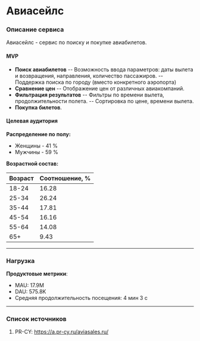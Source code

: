 # Авиасейлс

### Описание сервиса
Авиасейлс - сервис по поиску и покупке авиабилетов.

#### MVP
- **Поиск авиабилетов**
-- Возможность ввода параметров: даты вылета и возвращения, направления, количество пассажиров. 
-- Поддержка поиска по городу (вместо конкретного аэропорта)
- **Сравнение цен**
-- Отображение цен от различных авиакомпаний.
- **Фильтрация результатов**
-- Фильтры по времени вылета, продолжительности полета.
-- Сортировка по цене, времени вылета.
- **Покупка билетов**.

#### Целевая аудитория

**Распределение по полу:**
- Женщины - 41 %
- Мужчины - 59 %

**Возрастной состав:**

|Возраст| Соотношение, % | 
| -     | -     |
| 18-24 | 16.28 |
| 25-34 | 26.24 |
| 35-44 | 17.81 |
| 45-54 | 16.16 |
| 55-64 | 14.08 |
| 65+   |  9.43 |

---
### Нагрузка
**Продуктовые метрики**:
- MAU:  17.9М 
- DAU: 575.8K
- Средняя продолжительность посещения: 4 мин 3 с

---
### Список источников
1. PR-CY: https://a.pr-cy.ru/aviasales.ru/
